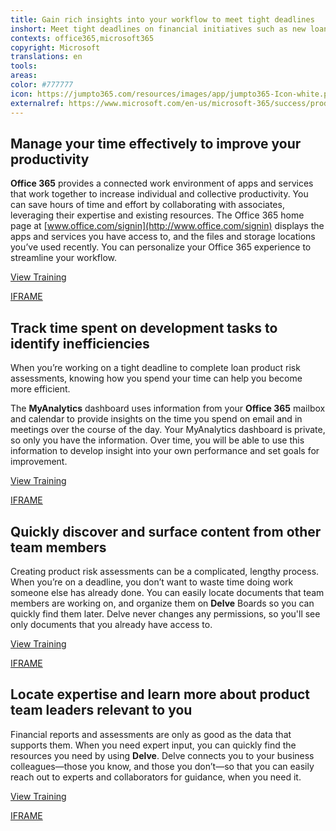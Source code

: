 ```yaml
---
title: Gain rich insights into your workflow to meet tight deadlines
inshort: Meet tight deadlines on financial initiatives such as new loan product risk assessments by gaining rich insights into your own workflow and managing your time better.
contexts: office365,microsoft365
copyright: Microsoft
translations: en
tools: 
areas: 
color: #777777
icon: https://jumpto365.com/resources/images/app/jumpto365-Icon-white.png
externalref: https://www.microsoft.com/en-us/microsoft-365/success/productivitylibrary/gain-rich-insights-into-your-workflow-to-meet-tight-deadlines
---
```


## Manage your time effectively to improve your productivity

**Office 365** provides a connected work environment of apps and services that work together to increase individual and collective productivity. You can save hours of time and effort by collaborating with associates, leveraging their expertise and existing resources. The Office 365 home page at [www.office.com/signin](http://www.office.com/signin) displays the apps and services you have access to, and the files and storage locations you’ve used recently. You can personalize your Office 365 experience to streamline your workflow. 

[View Training](https://support.office.com/article/Personalize-your-Office-365-experience-eb34a21b-52fa-4fbf-a8d5-146132242985)

[IFRAME](https://www.microsoft.com/en-us/videoplayer/embed/RE1TwWc)

## Track time spent on development tasks to identify inefficiencies

When you’re working on a tight deadline to complete loan product risk assessments, knowing how you spend your time can help you become more efficient.

The **MyAnalytics** dashboard uses information from your **Office 365** mailbox and calendar to provide insights on the time you spend on email and in meetings over the course of the day. Your MyAnalytics dashboard is private, so only you have the information. Over time, you will be able to use this information to develop insight into your own performance and set goals for improvement.

[View Training](https://support.office.com/article/Learn-more-about-the-way-you-work-with-Microsoft-MyAnalytics-23462129-e512-40ee-acad-d968916c31b8)

[IFRAME](https://www.microsoft.com/en-us/videoplayer/embed/RE1TrEN)

## Quickly discover and surface content from other team members

Creating product risk assessments can be a complicated, lengthy process. When you’re on a deadline, you don’t want to waste time doing work someone else has already done. You can easily locate documents that team members are working on, and organize them on **Delve** Boards so you can quickly find them later. Delve never changes any permissions, so you'll see only documents that you already have access to.

[View Training](https://support.office.com/article/Group-and-share-documents-in-Office-Delve-da0c5804-01ef-4edd-8b87-e576b19bef3e)

[IFRAME](https://www.microsoft.com/en-us/videoplayer/embed/RE1TrEK)

## Locate expertise and learn more about product team leaders relevant to you

Financial reports and assessments are only as good as the data that supports them. When you need expert input, you can quickly find the resources you need by using **Delve**. Delve connects you to your business colleagues—those you know, and those you don’t—so that you can easily reach out to experts and collaborators for guidance, when you need it.

[View Training](https://support.office.com/article/Connect-and-collaborate-in-Office-Delve-46f92806-b52c-4187-b60e-b3bf8d25f73e)

[IFRAME](https://www.microsoft.com/en-us/videoplayer/embed/RE1TwTh)

